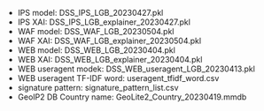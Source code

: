- IPS model: DSS_IPS_LGB_20230427.pkl
- IPS XAI: DSS_IPS_LGB_explainer_20230427.pkl
- WAF model: DSS_WAF_LGB_20230504.pkl
- WAF XAI: DSS_WAF_LGB_explainer_20230504.pkl
- WEB model: DSS_WEB_LGB_20230404.pkl
- WEB XAI: DSS_WEB_LGB_explainer_20230404.pkl
- WEB useragent modek: DSS_WEB_useragent_LGB_20230413.pkl
- WEB useragent TF-IDF word: useragent_tfidf_word.csv
- signature pattern: signature_pattern_list.csv
- GeoIP2 DB Country name: GeoLite2_Country_20230419.mmdb
